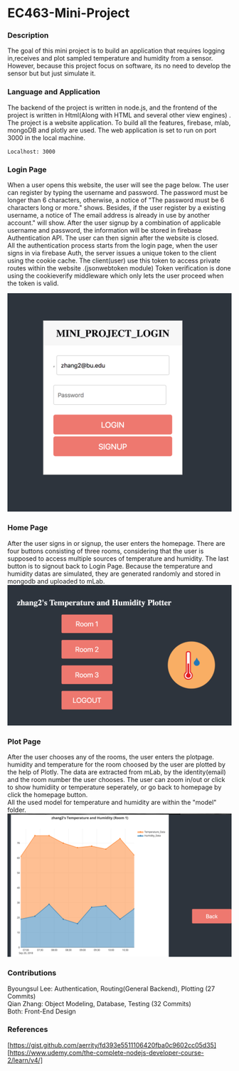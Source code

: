 # EC463-Mini-Project

### Description
The goal of this mini project is to build an application that requires logging in,receives and plot sampled temperature and humidity from a sensor. However, because this project focus on software, its no need to develop the sensor but but just simulate it.

### Language and Application

The backend of the project is written in node.js, and the frontend of the project is written in Html(Along with HTML and several other view engines) . The project is a website application. To build all the features, firebase, mlab, mongoDB and plotly are used. The web application is set to run on port 3000 in the local machine. 
```
Localhost: 3000
```
### Login Page
When a user opens this website, the user will see the page below. The user can register by typing the username and password. The password must be longer than 6 characters, otherwise, a notice of "The password must be 6 characters long or more." shows. Besides, if the user register by a existing username, a notice of The email address is already in use by another account." will show. After the user signup by a combination of applicable username and password, the information will be stored in firebase Authentication API. The user can then signin after the website is closed. <br />
All the authentication process starts from the login page, when the user signs in via firebase Auth, the server issues a unique token to the client using the cookie cache. The client(user) use this token to access private routes within the website 
.(jsonwebtoken module) Token verification is done using the cookieverify middleware which only lets the user proceed when the token is valid.

![Alt text](Images/Login.png?raw=true "Login Page")
### Home Page
After the user signs in or signup, the user enters the homepage. There are four buttons consisting of three rooms,  considering that the user is supposed to access multiple sources of temperature and humidity. The last button is to signout back to Login Page. Because the temperature and humidity datas are simulated, they are generated randomly and stored in mongodb and uploaded to mLab. 
![Alt text](Images/Homepage.png?raw=true "Home Page")

### Plot Page
After the user chooses any of the rooms, the user enters the plotpage. humidity and temperature for the room choosed by the user are plotted by the help of Plotly. The data are extracted from mLab, by the identity(email) and the room number the user chooses. The user can zoom in/out or click to show humidiity or temperature seperately, or go back to homepage by click the homepage button. <br />
All the used model for temperature and humidity are within the "model" folder.
![Alt text](Images/Plot.png?raw=true "Plot Page")

### Contributions
Byoungsul Lee: Authentication, Routing(General Backend), Plotting (27 Commits) <br />
Qian Zhang: Object Modeling, Database, Testing  (32 Commits) <br />
Both: Front-End Design

### References
[https://gist.github.com/aerrity/fd393e5511106420fba0c9602cc05d35] <br />
[https://www.udemy.com/the-complete-nodejs-developer-course-2/learn/v4/] <br />

